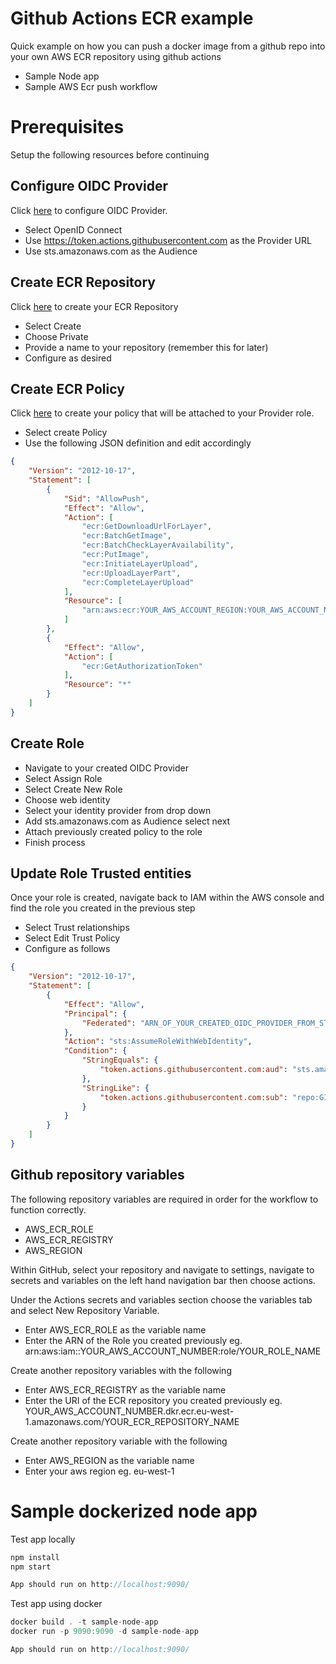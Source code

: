 # Github Actions ECR example

Quick example on how you can push a docker image from a github repo into your own AWS ECR repository using github actions

 - Sample Node app
 - Sample AWS Ecr push workflow


# Prerequisites

Setup the following resources before continuing

## Configure OIDC Provider

Click [here](https://us-east-1.console.aws.amazon.com/iamv2/home?region=eu-west-1#/identity_providers) to configure OIDC Provider.

- Select OpenID Connect
- Use https://token.actions.githubusercontent.com as the Provider URL
- Use sts.amazonaws.com as the Audience

## Create ECR Repository

Click [here](https://eu-west-1.console.aws.amazon.com/ecr/repositories?region=eu-west-1) to create your ECR Repository

- Select Create
- Choose Private
- Provide a name to your repository (remember this for later)
- Configure as desired

## Create ECR Policy

Click [here](https://us-east-1.console.aws.amazon.com/iamv2/home?region=eu-west-1#/policies) to create your policy that will be attached to your Provider role.

- Select create Policy
- Use the following JSON definition and edit accordingly

```json
{
    "Version": "2012-10-17",
    "Statement": [
        {
            "Sid": "AllowPush",
            "Effect": "Allow",
            "Action": [
                "ecr:GetDownloadUrlForLayer",
                "ecr:BatchGetImage",
                "ecr:BatchCheckLayerAvailability",
                "ecr:PutImage",
                "ecr:InitiateLayerUpload",
                "ecr:UploadLayerPart",
                "ecr:CompleteLayerUpload"
            ],
            "Resource": [
                "arn:aws:ecr:YOUR_AWS_ACCOUNT_REGION:YOUR_AWS_ACCOUNT_NUMBER:repository/YOUR_ECR_REPOSITORY_FROM_ABOVE"
            ]
        },
        {
            "Effect": "Allow",
            "Action": [
                "ecr:GetAuthorizationToken"
            ],
            "Resource": "*"
        }
    ]
}
```

## Create Role

- Navigate to your created OIDC Provider
- Select Assign Role
- Select Create New Role
- Choose web identity
- Select your identity provider from drop down
- Add sts.amazonaws.com as Audience select next
- Attach previously created policy to the role
- Finish process

## Update Role Trusted entities

Once your role is created, navigate back to IAM within the AWS console and find the role you created in the previous step

- Select Trust relationships
- Select Edit Trust Policy
- Configure as follows

```json
{
    "Version": "2012-10-17",
    "Statement": [
        {
            "Effect": "Allow",
            "Principal": {
                "Federated": "ARN_OF_YOUR_CREATED_OIDC_PROVIDER_FROM_STEP_ONE"
            },
            "Action": "sts:AssumeRoleWithWebIdentity",
            "Condition": {
                "StringEquals": {
                    "token.actions.githubusercontent.com:aud": "sts.amazonaws.com"
                },
                "StringLike": {
                    "token.actions.githubusercontent.com:sub": "repo:GITHUB_ACCOUNT_NAME/GITHUB_ACOUNT_REPO:*"
                }
            }
        }
    ]
}
```

## Github repository variables

The following repository variables are required in order for the workflow to function correctly.

- AWS_ECR_ROLE
- AWS_ECR_REGISTRY
- AWS_REGION

Within GitHub, select your repository and navigate to settings, navigate to secrets and variables on the left hand navigation bar then choose actions.

Under the Actions secrets and variables section choose the variables tab and select New Repository Variable.

- Enter AWS_ECR_ROLE as the variable name 
- Enter the ARN of the Role you created previously eg. arn:aws:iam::YOUR_AWS_ACCOUNT_NUMBER:role/YOUR_ROLE_NAME

Create another repository variables with the following

- Enter AWS_ECR_REGISTRY as the variable name
- Enter the URI of the ECR repository you created previously eg. YOUR_AWS_ACCOUNT_NUMBER.dkr.ecr.eu-west-1.amazonaws.com/YOUR_ECR_REPOSITORY_NAME

Create another repository variable with the following

- Enter AWS_REGION as the variable name
- Enter your aws region eg. eu-west-1

# Sample dockerized node app

Test app locally
```js
npm install
npm start

App should run on http://localhost:9090/
```

Test app using docker
```js
docker build . -t sample-node-app
docker run -p 9090:9090 -d sample-node-app

App should run on http://localhost:9090/
```